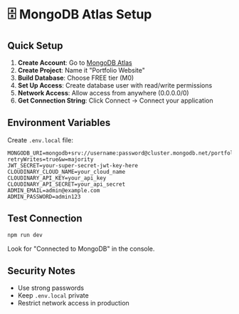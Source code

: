 # 🗄️ MongoDB Atlas Setup

## Quick Setup

1. **Create Account**: Go to [MongoDB Atlas](https://www.mongodb.com/atlas)
2. **Create Project**: Name it "Portfolio Website"
3. **Build Database**: Choose FREE tier (M0)
4. **Set Up Access**: Create database user with read/write permissions
5. **Network Access**: Allow access from anywhere (0.0.0.0/0)
6. **Get Connection String**: Click Connect → Connect your application

## Environment Variables

Create `.env.local` file:

```env
MONGODB_URI=mongodb+srv://username:password@cluster.mongodb.net/portfolio_v4?retryWrites=true&w=majority
JWT_SECRET=your-super-secret-jwt-key-here
CLOUDINARY_CLOUD_NAME=your_cloud_name
CLOUDINARY_API_KEY=your_api_key
CLOUDINARY_API_SECRET=your_api_secret
ADMIN_EMAIL=admin@example.com
ADMIN_PASSWORD=admin123
```

## Test Connection

```bash
npm run dev
```

Look for "Connected to MongoDB" in the console.

## Security Notes

- Use strong passwords
- Keep `.env.local` private
- Restrict network access in production
